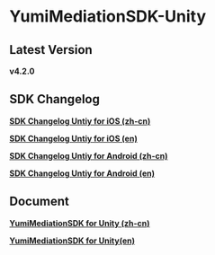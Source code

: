 # YumiMediationSDK-Unity

## Latest Version

**v4.2.0**

## SDK Changelog
[**SDK Changelog Untiy for iOS  (zh-cn)**](https://github.com/yumimobi/YumiMediationSDKDemo-Android/blob/master/SDK%20Changelog/iOS%20SDK%E6%9B%B4%E6%96%B0%E6%97%A5%E5%BF%97.md)

[**SDK Changelog Untiy for iOS  (en)**](https://github.com/yumimobi/YumiMediationSDKDemo-Android/blob/master/SDK%20Changelog/iOS%20SDK%20Changelog.md)

[**SDK Changelog Untiy for Android (zh-cn)**](https://github.com/yumimobi/YumiMediationSDKDemo-Android/blob/master/SDK%20Changelog/Android%20SDK%E6%9B%B4%E6%96%B0%E6%97%A5%E5%BF%97.md)

[**SDK Changelog Untiy for Android (en)**](https://github.com/yumimobi/YumiMediationSDKDemo-Android/blob/master/SDK%20Changelog/Android%20SDK%20Changelog.md)


## Document


[**YumiMediationSDK for Unity (zh-cn)**](https://github.com/yumimobi/YumiMediationSDK-Unity/blob/master/source/document/YumiMediationSDK%20for%20Unity(zh-cn).md)

[**YumiMediationSDK for Unity(en)**](https://github.com/yumimobi/YumiMediationSDK-Unity/blob/master/source/document/YumiMediationSDK%20for%20Unity(en).md)

